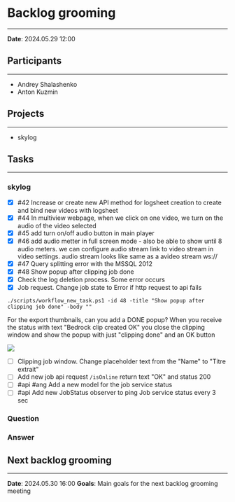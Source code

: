 # Backlog grooming
---
**Date**: 2024.05.29 12:00
## Participants
---
- Andrey Shalashenko
- Anton Kuzmin

## Projects
---
- skylog

## Tasks
---
### skylog

- [x] #42 Increase or create new API method for logsheet creation to create and bind new videos with logsheet
- [x] #44 In multiview webpage, when we click on one video, we turn on the audio of the video selected 
- [x] #45 add turn on/off audio button in main player
- [x] #46 add audio metter in full screen mode - also be able to show until 8 audio meters. we can configure audio stream link to video stream in video settings. audio stream looks like same as a avideo stream ws://
- [x] #47 Query splitting error with the MSSQL 2012
- [x] #48 Show popup after clipping job done
- [x] Check the log deletion process. Some error occurs
- [x] Job request. Change job state to Error if http request to api fails

```
./scripts/workflow_new_task.ps1 -id 48 -title "Show popup after clipping job done" -body ""
```
For the export thumbnails, can you add a DONE popup? When you receive the status with text "Bedrock clip created OK" you close the clipping window and show the popup with just "clipping done" and an OK button

![](../attachments/image_2024_05_29T14_10_16_066Z.png)

- [ ] Clipping job window. Change placeholder text from the "Name" to "Titre extrait"
- [ ] Add new job api request `/isOnline` return text "OK" and status 200
- [ ] #api #ang Add a new model for the job service status
- [ ] #api Add new JobStatus observer to ping Job service status every 3 sec
### Question

### Answer

## Next backlog grooming
---
**Date**: 2024.05.30 16:00
**Goals**: Main goals for the next backlog grooming meeting

